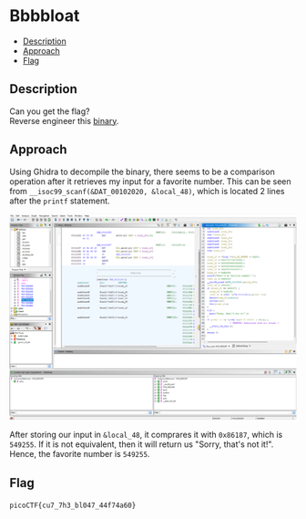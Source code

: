# Bbbbloat

- [Description](#description)
- [Approach](#approach)
- [Flag](#flag)

## Description

Can you get the flag? <br>
Reverse engineer this [binary](https://artifacts.picoctf.net/c/47/bbbbloat).

## Approach

Using Ghidra to decompile the binary, there seems to be a comparison operation after it retrieves my input for a favorite number. This can be seen from `__isoc99_scanf(&DAT_00102020, &local_48)`, which is located 2 lines after the `printf` statement.

<p align="center">
  <img src="https://raw.githubusercontent.com/DarrenPea/picoCTF_writeups/refs/heads/main/picoCTF-2022/Reverse-Engineering/Bbbbloat/img/key.png" />
</p>

After storing our input in `&local_48`, it comprares it with `0x86187`, which is `549255`. If it is not equivalent, then it will return us "Sorry, that\'s not it!". Hence, the favorite number is `549255`.

## Flag

`picoCTF{cu7_7h3_bl047_44f74a60}`